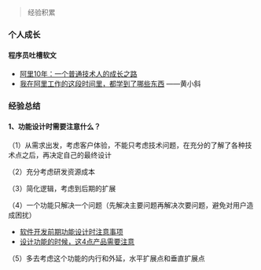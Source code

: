 >  经验积累



### 个人成长



#### 程序员吐槽软文

- [阿里10年：一个普通技术人的成长之路](https://developer.aliyun.com/article/779778?utm_content=g_1000217231&accounttraceid=7a38ca6b5469479db6b6e0f0d26dc70ezerc) 
- [我在阿里工作的这段时间里，都学到了哪些东西](https://blog.csdn.net/a724888/article/details/99709865) ——黄小斜

### 经验总结

#### 1、功能设计时需要注意什么？

（1）从需求出发，考虑客户体验，不能只考虑技术问题，在充分的了解了各种技术点之后，再决定自己的最终设计

（2）充分考虑研发资源成本

（3）简化逻辑，考虑到后期的扩展

（4）一个功能只解决一个问题（先解决主要问题再解决次要问题，避免对用户造成困扰）

- [软件开发前期功能设计时注意事项](https://developer.51cto.com/art/201101/243860.htm) 
- [设计功能的时候，这4点产品需要注意](http://www.woshipm.com/pd/302662.html) 

（5）多去考虑这个功能的内行和外延，水平扩展点和垂直扩展点



